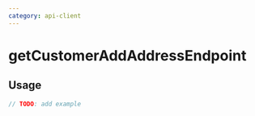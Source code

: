 ```yaml
---
category: api-client
---
```


# getCustomerAddAddressEndpoint

<!-- PLACEHOLDER_DESCRIPTION -->

## Usage

```ts
// TODO: add example
```
